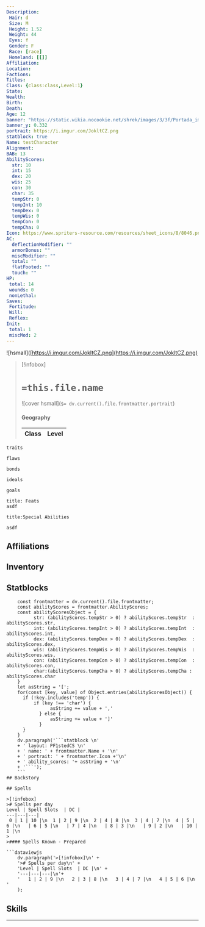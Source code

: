 ```yaml
---
Description:
 Hair: d
 Size: M
 Height: 1.52
 Weight: 44
 Eyes: f
 Gender: F
 Race: [race]
 Homeland: [[]]
Affiliation: 
Location: 
Factions: 
Titles: 
Class: {class:class,Level:1}
State: 
Wealth: 
Birth: 
Death: 
Age: 12 
banner: "https://static.wikia.nocookie.net/shrek/images/3/3f/Portada_img.jpg/revision/latest?cb=20100719002911&path-prefix=es"
banner_y: 0.332
portrait: https://i.imgur.com/JokltCZ.png
statblock: true
Name: testCharacter
Alignment: 
BAB: 13 
AbilityScores:
  str: 10
  int: 15
  dex: 20
  wis: 25
  con: 30
  char: 35
  tempStr: 0
  tempInt: 10
  tempDex: 0
  tempWis: 0
  tempCon: 0
  tempCha: 0
Icon: https://www.spriters-resource.com/resources/sheet_icons/8/8046.png?updated=1460948133
AC:
  deflectionModifier: ""
  armorBonus: ""
  miscModifier: ""
  total: ""
  flatFooted: ""
  touch: ""
HP: 
 total: 14
 wounds: 0
 nonLethal: 
Saves:
 Fortitude: 
 Will:
 Reflex:
Init: 
 total: 1
 miscMod: 2
---
```

![hsmall]([https://i.imgur.com/JokltCZ.png](https://i.imgur.com/JokltCZ.png)
>[!infobox]
># `=this.file.name` 
>![cover hsmall](` $= dv.current().file.frontmatter.portrait `)
>#### Geography
>Class | Level  |
> ---|---|

```ad-Tr
traits
```

```ad-fw
flaws
```

```ad-Bd
bonds
```

```ad-idl
ideals
```

```ad-goals
goals
```

```ad-ft
title: Feats
asdf

```

```ad-sk
title:Special Abilities

asdf
```
## Affiliations

## Inventory

## Statblocks
```dataviewjs
	const frontmatter = dv.current().file.frontmatter;
	const abilityScores = frontmatter.AbilityScores;
	const abilityScoresObject = {
		  str: (abilityScores.tempStr > 0) ? abilityScores.tempStr  : abilityScores.str,
		  int: (abilityScores.tempInt > 0) ? abilityScores.tempInt  : abilityScores.int,
		  dex: (abilityScores.tempDex > 0) ? abilityScores.tempDex  : abilityScores.dex,
		  wis: (abilityScores.tempWis > 0) ? abilityScores.tempWis  : abilityScores.wis, 
		  con: (abilityScores.tempCon > 0) ? abilityScores.tempCon  : abilityScores.con, 
		  char:(abilityScores.tempCha > 0) ? abilityScores.tempCha : abilityScores.char 
	}
	let asString = '[';
	for(const [key, value] of Object.entries(abilityScoresObject)) {
	  if (!key.includes('temp')) {
		  if (key !== 'char') {
				asString += value + ','
			} else {
				asString += value + ']'
			}
	  }	
	}
	dv.paragraph('```statblock \n' 
	+ ' layout: PF1stedCS \n' 
	+ ' name: ' + frontmatter.Name + '\n'
	+ ' portrait: ' + frontmatter.Icon +'\n'
	+ ' ability_scores: '+ asString + '\n'
	+ '```');
	```
## Backstory

## Spells

>[!infobox]
># Spells per day
Level | Spell Slots  | DC | 
---|---|---|
 0 | 1 | 10 |\n  1 | 2 | 9 |\n  2 | 4 | 8 |\n  3 | 4 | 7 |\n  4 | 5 | 6 |\n   | 6 | 5 |\n   | 7 | 4 |\n   | 8 | 3 |\n   | 9 | 2 |\n   | 10 | 1 |\n 
>
>#### Spells Known - Prepared

```dataviewjs
	dv.paragraph('>[!infobox]\n' + 
	'># Spells per day\n' +
	'Level | Spell Slots  | DC |\n' +
	'---|---|---|\n'+
	'   1 | 2 | 9 |\n   2 | 3 | 8 |\n   3 | 4 | 7 |\n   4 | 5 | 6 |\n      '
	);
```





## Skills


---